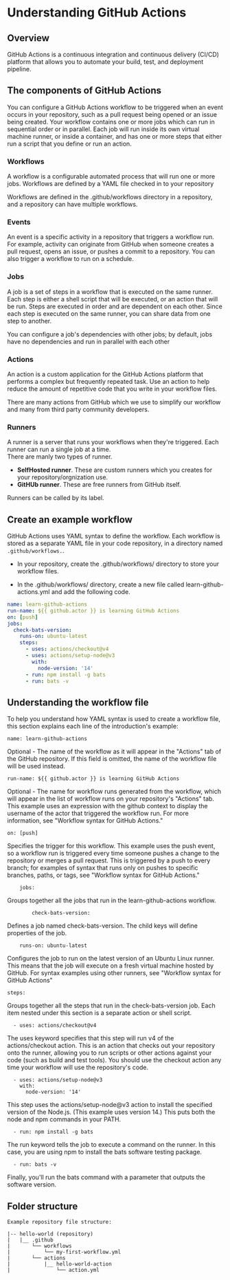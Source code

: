 # Understanding GitHub Actions
## Overview
GitHub Actions is a continuous integration and continuous delivery (CI/CD) platform that allows you to automate your build, test, and deployment pipeline.  
## The components of GitHub Actions
You can configure a GitHub Actions workflow to be triggered when an event occurs in your repository, such as a pull request being opened or an issue being created. Your workflow contains one or more jobs which can run in sequential order or in parallel. Each job will run inside its own virtual machine runner, or inside a container, and has one or more steps that either run a script that you define or run an action.
### Workflows
A workflow is a configurable automated process that will run one or more jobs. Workflows are defined by a YAML file checked in to your repository 

Workflows are defined in the .github/workflows directory in a repository, and a repository can have multiple workflows.

### Events
An event is a specific activity in a repository that triggers a workflow run. For example, activity can originate from GitHub when someone creates a pull request, opens an issue, or pushes a commit to a repository. You can also trigger a workflow to run on a schedule.

### Jobs
A job is a set of steps in a workflow that is executed on the same runner. Each step is either a shell script that will be executed, or an action that will be run. Steps are executed in order and are dependent on each other. Since each step is executed on the same runner, you can share data from one step to another.

You can configure a job's dependencies with other jobs; by default, jobs have no dependencies and run in parallel with each other

### Actions
An action is a custom application for the GitHub Actions platform that performs a complex but frequently repeated task. Use an action to help reduce the amount of repetitive code that you write in your workflow files.  

There are many actions from GitHub which we use to simplify our workflow and many from third party community developers.

### Runners
A runner is a server that runs your workflows when they're triggered. Each runner can run a single job at a time.   
There are manly two types of runner.
- **SelfHosted runner**. These are custom runners which you creates for your repository/orgnization use.
- **GitHUb runner**. These are free runners from GitHub itself.   

Runners can be called by its label.

## Create an example workflow
GitHub Actions uses YAML syntax to define the workflow. Each workflow is stored as a separate YAML file in your code repository, in a directory named ```.github/workflows.```.   

- In your repository, create the .github/workflows/ directory to store your workflow files.

- In the .github/workflows/ directory, create a new file called learn-github-actions.yml and add the following code.  

```yaml
name: learn-github-actions
run-name: ${{ github.actor }} is learning GitHub Actions
on: [push]
jobs:
  check-bats-version:
    runs-on: ubuntu-latest
    steps:
      - uses: actions/checkout@v4
      - uses: actions/setup-node@v3
        with:
          node-version: '14'
      - run: npm install -g bats
      - run: bats -v

```

## Understanding the workflow file
To help you understand how YAML syntax is used to create a workflow file, this section explains each line of the introduction's example:


```
name: learn-github-actions
```
Optional - The name of the workflow as it will appear in the "Actions" tab of the GitHub repository. If this field is omitted, the name of the workflow file will be used instead.
```
run-name: ${{ github.actor }} is learning GitHub Actions
```
Optional - The name for workflow runs generated from the workflow, which will appear in the list of workflow runs on your repository's "Actions" tab. This example uses an expression with the github context to display the username of the actor that triggered the workflow run. For more information, see "Workflow syntax for GitHub Actions."

```
on: [push]
```
Specifies the trigger for this workflow. This example uses the push event, so a workflow run is triggered every time someone pushes a change to the repository or merges a pull request. This is triggered by a push to every branch; for examples of syntax that runs only on pushes to specific branches, paths, or tags, see "Workflow syntax for GitHub Actions."

```
    jobs:
```
Groups together all the jobs that run in the learn-github-actions workflow.

 ```
         check-bats-version:
```
Defines a job named check-bats-version. The child keys will define properties of the job.
```
    runs-on: ubuntu-latest
```
Configures the job to run on the latest version of an Ubuntu Linux runner. This means that the job will execute on a fresh virtual machine hosted by GitHub. For syntax examples using other runners, see "Workflow syntax for GitHub Actions"

    steps:
Groups together all the steps that run in the check-bats-version job. Each item nested under this section is a separate action or shell script.

      - uses: actions/checkout@v4
The uses keyword specifies that this step will run v4 of the actions/checkout action. This is an action that checks out your repository onto the runner, allowing you to run scripts or other actions against your code (such as build and test tools). You should use the checkout action any time your workflow will use the repository's code.

      - uses: actions/setup-node@v3
        with:
          node-version: '14'
This step uses the actions/setup-node@v3 action to install the specified version of the Node.js. (This example uses version 14.) This puts both the node and npm commands in your PATH.

      - run: npm install -g bats
The run keyword tells the job to execute a command on the runner. In this case, you are using npm to install the bats software testing package.

      - run: bats -v
Finally, you'll run the bats command with a parameter that outputs the software version.

## Folder structure

```
Example repository file structure:

|-- hello-world (repository)
|   |__ .github
|       └── workflows
|           └── my-first-workflow.yml
|       └── actions
|           |__ hello-world-action
|               └── action.yml
```